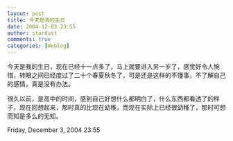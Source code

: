 ```yaml
---
layout: post
title: 今天是我的生日
date: 2004-12-03 23:55
author: stardust
comments: true
categories: [Weblog]
---
```

今天是我的生日，现在已经十一点多了，马上就要进入另一岁了，感觉好令人惋惜，转眼之间已经度过了二十个春夏秋冬了，可是还是这样的不懂事，不了解自己的感情，真是没有办法。

很久以前，是高中的时间，感到自己好想什么都明白了，什么东西都看透了的样子，现在回想起来，那时真的比现在幼稚，而现在实际上已经很幼稚了，那时可想而知是多么的无知。

Friday, December 3, 2004 23:55

